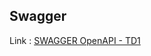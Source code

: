 ## Swagger 

Link :    [SWAGGER OpenAPI - TD1](https://petstore.swagger.io/?url=https://raw.githubusercontent.com/Daris02/Swagger/main/TD1-STD21099.yml#/)
